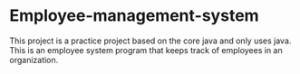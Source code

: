 # Employee-management-system
This project is a practice project based on the core java and only uses java. This is an employee system program that keeps track of employees in an organization.
